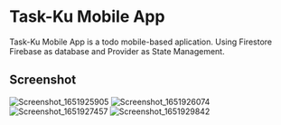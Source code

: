 # Task-Ku Mobile App

Task-Ku Mobile App is a todo mobile-based aplication. Using Firestore Firebase as database and Provider as State Management.

## Screenshot
![Screenshot_1651925905](https://user-images.githubusercontent.com/74639319/167257435-435f2a50-0959-4695-ae77-9abc20d5b036.png)
![Screenshot_1651926074](https://user-images.githubusercontent.com/74639319/167257446-b1f893e3-4397-4101-927a-37921c140f38.png)
![Screenshot_1651927457](https://user-images.githubusercontent.com/74639319/167257451-399ad748-1588-4704-9614-2ed78fa68383.png)
![Screenshot_1651929842](https://user-images.githubusercontent.com/74639319/167257454-d95a1bf8-9427-47f1-8242-73c80d79597e.png)
